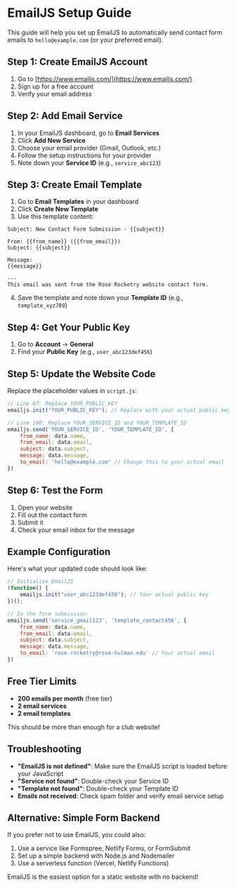 # EmailJS Setup Guide

This guide will help you set up EmailJS to automatically send contact form emails to `hello@example.com` (or your preferred email).

## Step 1: Create EmailJS Account

1. Go to [https://www.emailjs.com/](https://www.emailjs.com/)
2. Sign up for a free account
3. Verify your email address

## Step 2: Add Email Service

1. In your EmailJS dashboard, go to **Email Services**
2. Click **Add New Service**
3. Choose your email provider (Gmail, Outlook, etc.)
4. Follow the setup instructions for your provider
5. Note down your **Service ID** (e.g., `service_abc123`)

## Step 3: Create Email Template

1. Go to **Email Templates** in your dashboard
2. Click **Create New Template**
3. Use this template content:

```
Subject: New Contact Form Submission - {{subject}}

From: {{from_name}} ({{from_email}})
Subject: {{subject}}

Message:
{{message}}

---
This email was sent from the Rose Rocketry website contact form.
```

4. Save the template and note down your **Template ID** (e.g., `template_xyz789`)

## Step 4: Get Your Public Key

1. Go to **Account** → **General**
2. Find your **Public Key** (e.g., `user_abc123def456`)

## Step 5: Update the Website Code

Replace the placeholder values in `script.js`:

```javascript
// Line 67: Replace YOUR_PUBLIC_KEY
emailjs.init("YOUR_PUBLIC_KEY"); // Replace with your actual public key

// Line 100: Replace YOUR_SERVICE_ID and YOUR_TEMPLATE_ID
emailjs.send('YOUR_SERVICE_ID', 'YOUR_TEMPLATE_ID', {
    from_name: data.name,
    from_email: data.email,
    subject: data.subject,
    message: data.message,
    to_email: 'hello@example.com' // Change this to your actual email
})
```

## Step 6: Test the Form

1. Open your website
2. Fill out the contact form
3. Submit it
4. Check your email inbox for the message

## Example Configuration

Here's what your updated code should look like:

```javascript
// Initialize EmailJS
(function() {
    emailjs.init("user_abc123def456"); // Your actual public key
})();

// In the form submission:
emailjs.send('service_gmail123', 'template_contact456', {
    from_name: data.name,
    from_email: data.email,
    subject: data.subject,
    message: data.message,
    to_email: 'rose.rocketry@rose-hulman.edu' // Your actual email
})
```

## Free Tier Limits

- **200 emails per month** (free tier)
- **2 email services**
- **2 email templates**

This should be more than enough for a club website!

## Troubleshooting

- **"EmailJS is not defined"**: Make sure the EmailJS script is loaded before your JavaScript
- **"Service not found"**: Double-check your Service ID
- **"Template not found"**: Double-check your Template ID
- **Emails not received**: Check spam folder and verify email service setup

## Alternative: Simple Form Backend

If you prefer not to use EmailJS, you could also:

1. Use a service like Formspree, Netlify Forms, or FormSubmit
2. Set up a simple backend with Node.js and Nodemailer
3. Use a serverless function (Vercel, Netlify Functions)

EmailJS is the easiest option for a static website with no backend!
